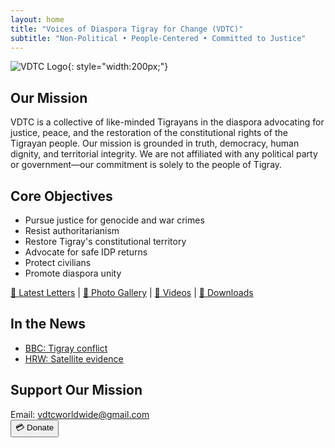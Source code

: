 ```yaml
---
layout: home
title: "Voices of Diaspora Tigray for Change (VDTC)"
subtitle: "Non-Political • People-Centered • Committed to Justice"
---
```


![VDTC Logo](https://via.placeholder.com/200x100?text=VDTC+Logo){: style="width:200px;"}

## Our Mission  
VDTC is a collective of like-minded Tigrayans in the diaspora advocating for justice, peace, and the restoration of the constitutional rights of the Tigrayan people. Our mission is grounded in truth, democracy, human dignity, and territorial integrity. We are not affiliated with any political party or government—our commitment is solely to the people of Tigray.

## Core Objectives  
- Pursue justice for genocide and war crimes  
- Resist authoritarianism  
- Restore Tigray's constitutional territory  
- Advocate for safe IDP returns  
- Protect civilians  
- Promote diaspora unity  

[📜 Latest Letters](/letters) | [📸 Photo Gallery](/gallery) | [🎥 Videos](/videos) | [📂 Downloads](/downloads)

## In the News  
- [BBC: Tigray conflict](https://www.bbc.com/news/world-africa-54964378)  
- [HRW: Satellite evidence](https://www.hrw.org/news/2021/03/05/ethiopia-new-satellite-images-show-fire-damage-tigray)  

## Support Our Mission  
Email: [vdtcworldwide@gmail.com](mailto:vdtcworldwide@gmail.com)  
<button onclick="window.location.href='#'">💳 Donate</button> 
